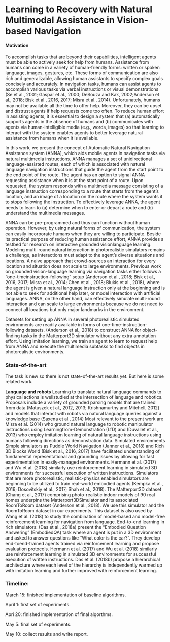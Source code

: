 # Learning to Recovery with Natural Multimodal Assistance in Vision-based Navigation


#### Motivation
To accomplish tasks that are beyond their capabilities, intelligent agents must be able to actively seek for help from humans. Assistance from humans can come in a variety of human-friendly forms: written or spoken language, images, gestures, etc. These forms of communication are also rich and generalizable, allowing human assistants to specify complex goals concisely and accurately. In navigation
tasks, humans can assist agents to accomplish various tasks via verbal instructions or visual demonstrations (Se et al., 2001; Gaspar et al., 2000; DeSouza and Kak, 2002;Anderson et al., 2018; Bisk et al., 2016, 2017; Misra et al., 2014). Unfortunately, humans may not be available all the time to offer help. Moreover, they can be upset and distrust agents if help requests come too often. To reduce human effort in assisting agents, it is essential to design a system that (a) automatically supports agents in the absence of humans and (b) communicates with agents via human-intelligible media (e.g., words, images) so that learning to interact with the system enables agents to better leverage natural assistance from humans when it is available. 

In this work, we present the concept of Automatic Natural Navigation Assistance system (ANNA), which aids mobile agents in navigation tasks via natural multimedia instructions. ANNA manages a set of unidirectional language-assisted routes, each of
which is associated with natural language navigation instructions that guide the agent from the start point to the end point of the route. The agent has an option to signal ANNA requesting assistance when it is at the start point of a route. Upon requested, the
system responds with a multimedia message consisting of a language instruction corresponding to a route that starts from the agent’s location, and an image of a location on the route where the system wants it to stops following the instruction. To effectively leverage ANNA, the agent needs to learn to (a) determine when to enter or depart a route and (b) understand the multimedia messages.

ANNA can be pre-programmed and thus can function without human operation. However, by using natural forms of communication, the system can easily incorporate humans when they are willing to participate. Beside its practical purpose of reducing human assistance effort, ANNA provides a testbed for research on interactive grounded visionlanguage learning. Modeling multi-round natural interaction in photorealistic simulators remains a challenge, as interactions must adapt to the agent’s diverse situations and locations. A naive approach that crowd-sources an interaction for every location and situation does not scale to large environments.
Previous work on grounded vision-language learning via navigation tasks either follows a “one-timeinstruction-following” setup (Anderson et al., 2018; Bisk et al., 2016, 2017; Misra et al., 2014; Chen et al., 2018; Blukis et al., 2018), where the agent is given a natural language instruction only at the beginning and is not able to seek for additional help later, or model interaction with artificial languages.
ANNA, on the other hand, can effectively simulate multi-round interaction and can scale to large environments because we do not need to connect all locations but only major landmarks in the environment. 

Datasets for setting up ANNA in several photorealistic simulated environments are readily available in forms of one-time-instruction-following datasets.
(Anderson et al., 2018) to construct ANNA for object-finding tasks in the Matterport3D simulator
without any extra annotation effort. Using imitation learning, we train an agent to learn to request help
from ANNA and execute the multimedia subtasks to find objects in photorealistic environments.

### State-of-the-art 

The task is new so there is not state-of-the-art results
yet. But here is some related work.

**Language and robots** Learning to translate natural language commands to physical actions is wellstudied at the intersection of language and robotics. Proposals include a variety of grounded parsing models that are trained from data (Matuszek et al., 2012, 2013; Krishnamurthy and Mitchell, 2012) and models that interact with robots via natural language queries against a knowledge base (Saxena
et al., 2014) Most relevant to the present work are Misra et al. (2014) who ground natural language to robotic manipulator instructions using Learningfrom-Demonstration (LfD) and (Duvallet et al., 2013) who employ imitation learning of natural language instructions using humans following directions as demonstration data. Simulated environments Simple simulators as Puddle World Navigation (Janner et al., 2018) and Rich 3D Blocks World (Bisk et al., 2016, 2017) have facilitated understanding of fundamental representational and grounding issues by allowing for fast experimentation in easily-managed environments. Hermann et al. (2017) and Wu et al. (2018)
similarly use reinforcement learning in simulated 3D environments for successful execution of written instructions. Simulators that are more photorealistic, realistic-physics enabled simulators are beginning to be utilized to train real-world embodied agents (Kempka et al., 2016; Dosovitskiy et al., 2017; Shah et al., 2018). The Matterport3D dataset (Chang et al., 2017) comprising photo-realistic indoor models of 90 real homes underpins the Matterport3DSimulator and its associated RoomToRoom dataset (Anderson et al., 2018). We use this simulator and the RoomToRoom dataset in our experiments. This dataset is also used by Wang et al. (2018) to study the combination of model-based and model-free reinforcement learning for navigation from language. End-to-end learning in rich simulators: (Das
et al., 2018a) present the “Embodied Question Answering” (EmbodiedQA) task where an agent is put in a 3D environment and asked to answer questions like “What color is the car?”. They develop end-toend-trained agents trained via reinforcement learning and propose evaluation protocols. Hermann et al. (2017) and Wu et al. (2018) similarly use reinforcement learning in simulated 3D environments
for successful execution of written instructions. Das et al. (2018b) propose a hierarchical architecture where each level of the hierarchy is independently warmed up with imitation learning and further improved with reinforcement learning.

### Timeline:

March 15: finished implementation of baseline algorithms.

April 1: first set of experiments.

Apri 20: finished implementation of final algorthms.

May 5: final set of experiments.

May 10: collect results and write report. 
